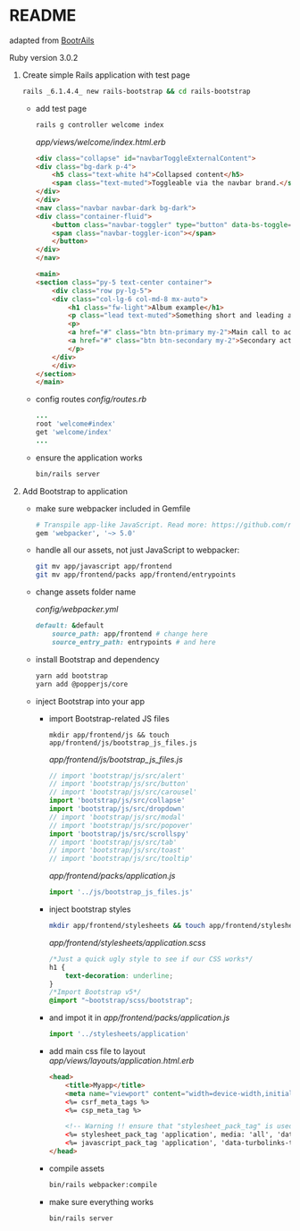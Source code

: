 # README

adapted from [BootrAils](https://www.bootrails.com/blog/rails-bootstrap-tutorial/)

Ruby version 3.0.2

1. Create simple Rails application with test page
    ```bash
    rails _6.1.4.4_ new rails-bootstrap && cd rails-bootstrap
    ```
    * add test page
        ```bash
        rails g controller welcome index
        ```
        *app/views/welcome/index.html.erb*
        ```html
        <div class="collapse" id="navbarToggleExternalContent">
        <div class="bg-dark p-4">
            <h5 class="text-white h4">Collapsed content</h5>
            <span class="text-muted">Toggleable via the navbar brand.</span>
        </div>
        </div>
        <nav class="navbar navbar-dark bg-dark">
        <div class="container-fluid">
            <button class="navbar-toggler" type="button" data-bs-toggle="collapse" data-bs-target="#navbarToggleExternalContent" aria-controls="navbarToggleExternalContent" aria-expanded="false" aria-label="Toggle navigation">
            <span class="navbar-toggler-icon"></span>
            </button>
        </div>
        </nav>

        <main>
        <section class="py-5 text-center container">
            <div class="row py-lg-5">
            <div class="col-lg-6 col-md-8 mx-auto">
                <h1 class="fw-light">Album example</h1>
                <p class="lead text-muted">Something short and leading about the collection below—its contents, the creator, etc. Make it short and sweet, but not too short so folks don’t simply skip over it entirely.</p>
                <p>
                <a href="#" class="btn btn-primary my-2">Main call to action</a>
                <a href="#" class="btn btn-secondary my-2">Secondary action</a>
                </p>
            </div>
            </div>
        </section>
        </main>

        ```
    * config routes
        *config/routes.rb*
        ```ruby
        ...
        root 'welcome#index'
        get 'welcome/index'
        ...
        ```
    * ensure the application works
        ```bash
        bin/rails server
        ```

1. Add Bootstrap to application
    * make sure webpacker included in Gemfile
        ```ruby
        # Transpile app-like JavaScript. Read more: https://github.com/rails/webpacker
        gem 'webpacker', '~> 5.0'
        ```
    * handle all our assets, not just JavaScript to webpacker:
        ```bash
        git mv app/javascript app/frontend
        git mv app/frontend/packs app/frontend/entrypoints
        ```
    * change assets folder name

 	    _config/webpacker.yml_
        ```ruby
        default: &default 
            source_path: app/frontend # change here
            source_entry_path: entrypoints # and here
        ```
    * install Bootstrap and dependency
        ```bash
        yarn add bootstrap
        yarn add @popperjs/core
        ```
    * inject Bootstrap into your app
        * import Bootstrap-related JS files
            ```
            mkdir app/frontend/js && touch app/frontend/js/bootstrap_js_files.js
            ```

            *app/frontend/js/bootstrap_js_files.js*
            ```javascript
            // import 'bootstrap/js/src/alert'
            // import 'bootstrap/js/src/button'
            // import 'bootstrap/js/src/carousel'
            import 'bootstrap/js/src/collapse'
            import 'bootstrap/js/src/dropdown'
            // import 'bootstrap/js/src/modal'
            // import 'bootstrap/js/src/popover'
            import 'bootstrap/js/src/scrollspy'
            // import 'bootstrap/js/src/tab'
            // import 'bootstrap/js/src/toast'
            // import 'bootstrap/js/src/tooltip'
            ```

            *app/frontend/packs/application.js*
            ```javascript
            import '../js/bootstrap_js_files.js'
            ```

        * inject bootstrap styles
            ```bash
            mkdir app/frontend/stylesheets && touch app/frontend/stylesheets/application.scss
            ```
            *app/frontend/stylesheets/application.scss*
            ```css
            /*Just a quick ugly style to see if our CSS works*/
            h1 {
                text-decoration: underline;
            }
            /*Import Bootstrap v5*/
            @import "~bootstrap/scss/bootstrap";
            ```
        * and impot it in
            *app/frontend/packs/application.js*
            ```javascript
            import '../stylesheets/application'
            ```


        * add main css file to layout
            *app/views/layouts/application.html.erb*
            ```html
            <head>
                <title>Myapp</title>
                <meta name="viewport" content="width=device-width,initial-scale=1">
                <%= csrf_meta_tags %>
                <%= csp_meta_tag %>

                <!-- Warning !! ensure that "stylesheet_pack_tag" is used, line below -->
                <%= stylesheet_pack_tag 'application', media: 'all', 'data-turbolinks-track': 'reload' %>
                <%= javascript_pack_tag 'application', 'data-turbolinks-track': 'reload' %>
            </head>
            ```
        * compile assets
            ```bash
            bin/rails webpacker:compile
            ```
        * make sure everything works
            ```bash
            bin/rails server
            ````
